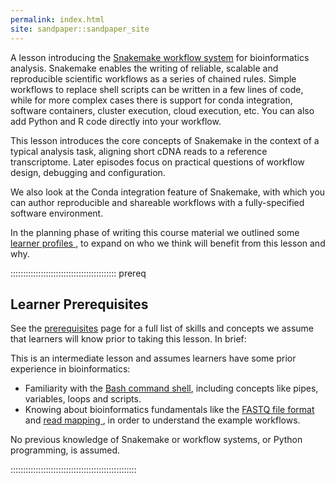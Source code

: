 ```yaml
---
permalink: index.html
site: sandpaper::sandpaper_site
---
```


A lesson introducing the [Snakemake workflow system](https://snakemake.github.io/) for
bioinformatics analysis. Snakemake enables the writing of reliable, scalable and
reproducible scientific workflows as a series of chained rules. Simple workflows to replace shell
scripts can be written in a few lines of code, while for more complex cases there is support for
conda integration, software containers, cluster execution, cloud execution, etc. You can also add
Python and R code directly into your workflow.

This lesson introduces the core concepts of Snakemake in the context of a typical analysis task,
aligning short cDNA reads to a reference transcriptome. Later episodes focus on practical questions
of workflow design, debugging and configuration.

We also look at the Conda integration feature of Snakemake, with which you can author reproducible
and shareable workflows with a fully-specified software environment.

In the planning phase of writing this course material we outlined some [learner profiles
](profiles.html), to expand on who we think will benefit from this lesson and why.

<!-- this is an html comment -->

[comment]: # (This is a markdown comment and will not be rendered into the HTML at all)

::::::::::::::::::::::::::::::::::::::::::  prereq

## Learner Prerequisites

See the [prerequisites](prereqs.html) page for a full list of skills and concepts we assume that
learners will know prior to taking this lesson. In brief:

This is an intermediate lesson and assumes learners have some prior experience in bioinformatics:

- Familiarity with the [Bash command shell](https://swcarpentry.github.io/shell-novice), including
  concepts like pipes, variables, loops and scripts.
- Knowing about bioinformatics fundamentals like the [FASTQ file format
  ](https://en.wikipedia.org/wiki/FASTQ_format) and [read mapping
  ](https://en.wikipedia.org/wiki/Read_\(biology\)#NGS_and_read_mapping),
  in order to understand the example workflows.

No previous knowledge of Snakemake or workflow systems, or Python programming, is assumed.


::::::::::::::::::::::::::::::::::::::::::::::::::


